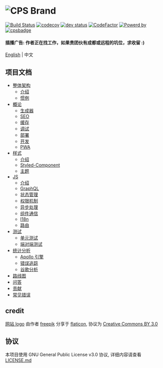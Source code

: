 # ![CPS Brand](https://github.com/mydearxym/mastani_server/blob/dev/docs/snapshots/cps_logo_md.png?raw=true)

[![Build Status](https://travis-ci.org/coderplanets/coderplanets_web.svg?branch=dev)](https://travis-ci.org/coderplanets/coderplanets_web)
[![codecov](https://codecov.io/gh/coderplanets/coderplanets_web/branch/dev/graph/badge.svg)](https://codecov.io/gh/coderplanets/coderplanets_web)
[![dev status](https://david-dm.org/coderplanets/coderplanets_web.svg)](https://david-dm.org/coderplanets/coderplanets_web)
[![CodeFactor](https://www.codefactor.io/repository/github/coderplanets/coderplanets_web/badge)](https://www.codefactor.io/repository/github/coderplanets/coderplanets_web)
[![Powerd by](https://badgen.now.sh/badge/mastani/powered/a871c1)](https://github.com/mastani-stack)
[![cpsbadge](https://badgen.net/badge/join%20community/on%20coderplanets/9cb77b)](https://coderplanets.com)

#### 插播广告: 作者正在找工作，如果贵团伙有成都或远程的坑位，求收留 :)

[English](https://github.com/coderplanets/coderplanets_web/blob/docs/README.md) | 中文

## 项目文档

- [整体架构](docs/architecture)
  - [介绍](docs/architecture/intro.zh-CN.md)
  - [惯例](docs/architecture/convention.zh-CN.md)
- [概论](docs/general)
  - [生成器](docs/general/generator.zh-CN.md)
  - [SEO](docs/general/seo.zh-CN.md)
  - [缓存](docs/general/cache.zh-CN.md)
  - [调试](docs/general/debugging.zh-CN.md)
  - [部署](docs/general/deployment.zh-CN.md)
  - [开发](docs/general/develop.zh-CN.md)
  - [PWA](docs/general/pwa.zh-CN.md)
- [样式](docs/styling/intro.zh-CN.md)
  - [介绍](docs/styling/intro.zh-CN.md)
  - [Styled-Component](docs/styling/styled-component.zh-CN.md)
  - [主题](docs/styling/theming.zh-CN.md)
- [JS](docs/js)
  - [介绍](docs/js/intro.zh-CN.md)
  - [GraphQL](docs/js/GrqphQL.zh-CN.md)
  - [状态管理](docs/js/state-management.zh-CN.md)
  - [权限机制](docs/js/auth.zh-CN.md)
  - [异步处理](docs/js/async.zh-CN.md)
  - [组件通信](docs/js/communication.zh-CN.md)
  - [I18n](docs/js/i18n.zh-CN.md)
  - [路由](docs/js/routing.zh-CN.md)
- [测试](docs/testing)
  - [单元测试](docs/testing/unit-testing.zh-CN.md)
  - [端对端测试](docs/testing/e2e-testing.zh-CN.md)
- [统计分析](docs/analysis)
  - [Apollo 引擎](docs/analysis/apollo-engine.zh-CN.md)
  - [错误追踪](docs/analysis/error-tracking.zh-CN.md)
  - [谷歌分析](docs/analysis/google-analysis.zh-CN.md)
- [路线图](docs/Roadmap.md)
- [问答](docs/FAQ.zh-CN.md)
- [贡献](docs/Contributing.zh-CN.md)
- [常见错误](docs/Troubleshooting.zh-CN.md)

## credit

[网站
logo](https://www.flaticon.com/free-icon/keyboard_211884#term=keyboard&page=8&position=88)
由作者
[freepik](https://www.flaticon.com/authors/freepik) 分享于
[flaticon](https://www.flaticon.com), 协议为 [Creative Commons BY 3.0](http://creativecommons.org/licenses/by/3.0)

## 协议

本项目使用 GNU General Public License v3.0 协议, 详细内容请查看 [LICENSE.md](https://github.com/coderplanets/coderplanets_web/blob/docs/LICENSE)
